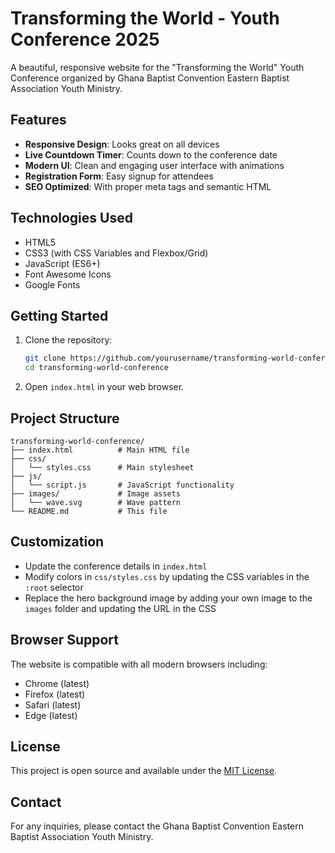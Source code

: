 # Transforming the World - Youth Conference 2025

A beautiful, responsive website for the "Transforming the World" Youth Conference organized by Ghana Baptist Convention Eastern Baptist Association Youth Ministry.

## Features

- **Responsive Design**: Looks great on all devices
- **Live Countdown Timer**: Counts down to the conference date
- **Modern UI**: Clean and engaging user interface with animations
- **Registration Form**: Easy signup for attendees
- **SEO Optimized**: With proper meta tags and semantic HTML

## Technologies Used

- HTML5
- CSS3 (with CSS Variables and Flexbox/Grid)
- JavaScript (ES6+)
- Font Awesome Icons
- Google Fonts

## Getting Started

1. Clone the repository:
   ```bash
   git clone https://github.com/yourusername/transforming-world-conference.git
   cd transforming-world-conference
   ```

2. Open `index.html` in your web browser.

## Project Structure

```
transforming-world-conference/
├── index.html          # Main HTML file
├── css/
│   └── styles.css      # Main stylesheet
├── js/
│   └── script.js       # JavaScript functionality
├── images/             # Image assets
│   └── wave.svg        # Wave pattern
└── README.md           # This file
```

## Customization

- Update the conference details in `index.html`
- Modify colors in `css/styles.css` by updating the CSS variables in the `:root` selector
- Replace the hero background image by adding your own image to the `images` folder and updating the URL in the CSS

## Browser Support

The website is compatible with all modern browsers including:
- Chrome (latest)
- Firefox (latest)
- Safari (latest)
- Edge (latest)

## License

This project is open source and available under the [MIT License](LICENSE).

## Contact

For any inquiries, please contact the Ghana Baptist Convention Eastern Baptist Association Youth Ministry.
